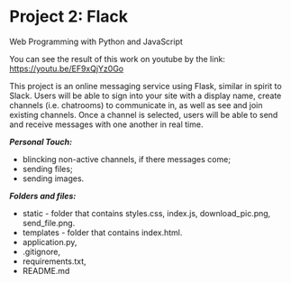 # Project 2: Flack

Web Programming with Python and JavaScript

You can see the result of this work on youtube by the link: 
https://youtu.be/EF9xQjYz0Go

This project is an online messaging service using Flask, similar in spirit to Slack. Users will be able to sign into your site with a display name, create channels (i.e. chatrooms) to communicate in, as well as see and join existing channels. Once a channel is selected, users will be able to send and receive messages with one another in real time. 

***Personal Touch:*** 
- blincking non-active channels, if there messages come;
- sending files;
- sending images.

***Folders and files:***

- static  - folder that contains styles.css, index.js, download_pic.png, send_file.png.
- templates - folder that contains index.html.
- application.py, 
- .gitignore, 
- requirements.txt, 
- README.md